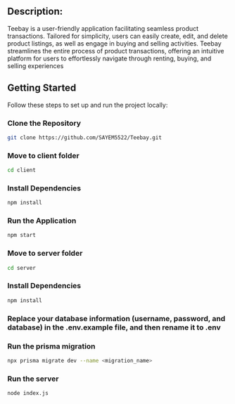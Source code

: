 

## Description:
Teebay is a user-friendly application facilitating seamless product transactions. Tailored for simplicity, users can easily create, edit, and delete product listings, as well as engage in buying and selling activities. Teebay streamlines the entire process of product transactions, offering an intuitive platform for users to effortlessly navigate through renting, buying, and selling experiences
## Getting Started

Follow these steps to set up and run the project locally:

### Clone the Repository

```bash
git clone https://github.com/SAYEM5522/Teebay.git
```
### Move to client folder

```bash
cd client
```
### Install Dependencies
```bash
npm install
```
### Run the Application
```bash
npm start

```
### Move to server folder

```bash
cd server
```
### Install Dependencies

```bash
npm install
```
### Replace your database information (username, password, and database) in the .env.example file, and then rename it to .env

### Run the prisma migration 
```bash
npx prisma migrate dev --name <migration_name>

```
### Run the server
```bash
node index.js

```

